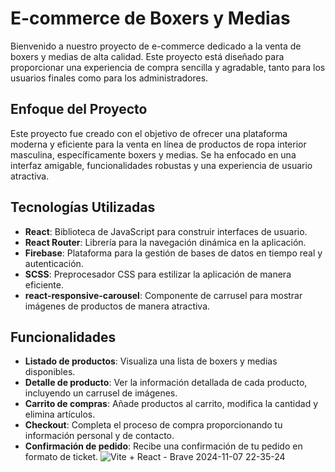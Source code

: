# E-commerce de Boxers y Medias

Bienvenido a nuestro proyecto de e-commerce dedicado a la venta de boxers y medias de alta calidad. Este proyecto está diseñado para proporcionar una experiencia de compra sencilla y agradable, tanto para los usuarios finales como para los administradores.


## Enfoque del Proyecto

Este proyecto fue creado con el objetivo de ofrecer una plataforma moderna y eficiente para la venta en línea de productos de ropa interior masculina, específicamente boxers y medias. Se ha enfocado en una interfaz amigable, funcionalidades robustas y una experiencia de usuario atractiva.


## Tecnologías Utilizadas

- **React**: Biblioteca de JavaScript para construir interfaces de usuario.
- **React Router**: Librería para la navegación dinámica en la aplicación.
- **Firebase**: Plataforma para la gestión de bases de datos en tiempo real y autenticación.
- **SCSS**: Preprocesador CSS para estilizar la aplicación de manera eficiente.
- **react-responsive-carousel**: Componente de carrusel para mostrar imágenes de productos de manera atractiva.


## Funcionalidades

- **Listado de productos**: Visualiza una lista de boxers y medias disponibles.
- **Detalle de producto**: Ver la información detallada de cada producto, incluyendo un carrusel de imágenes.
- **Carrito de compras**: Añade productos al carrito, modifica la cantidad y elimina artículos.
- **Checkout**: Completa el proceso de compra proporcionando tu información personal y de contacto.
- **Confirmación de pedido**: Recibe una confirmación de tu pedido en formato de ticket.
![Vite + React - Brave 2024-11-07 22-35-24](https://github.com/user-attachments/assets/052cd34c-51fd-4e2a-bd23-87027a87a2e2)


